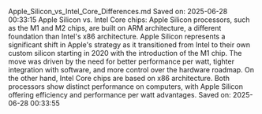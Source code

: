 Apple_Silicon_vs_Intel_Core_Differences.md
Saved on: 2025-06-28 00:33:15
Apple Silicon vs. Intel Core chips: Apple Silicon processors, such as the M1 and M2 chips, are built on ARM architecture, a different foundation than Intel's x86 architecture. Apple Silicon represents a significant shift in Apple's strategy as it transitioned from Intel to their own custom silicon starting in 2020 with the introduction of the M1 chip. The move was driven by the need for better performance per watt, tighter integration with software, and more control over the hardware roadmap. On the other hand, Intel Core chips are based on x86 architecture. Both processors show distinct performance on computers, with Apple Silicon offering efficiency and performance per watt advantages. 
Saved on: 2025-06-28 00:33:55
